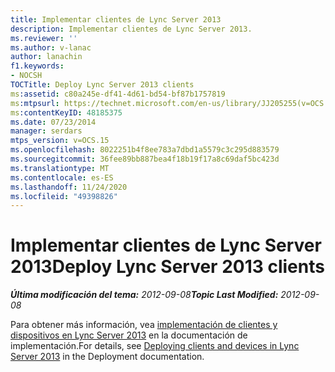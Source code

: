 ```yaml
---
title: Implementar clientes de Lync Server 2013
description: Implementar clientes de Lync Server 2013.
ms.reviewer: ''
ms.author: v-lanac
author: lanachin
f1.keywords:
- NOCSH
TOCTitle: Deploy Lync Server 2013 clients
ms:assetid: c80a245e-df41-4d61-bd54-bf87b1757819
ms:mtpsurl: https://technet.microsoft.com/en-us/library/JJ205255(v=OCS.15)
ms:contentKeyID: 48185375
ms.date: 07/23/2014
manager: serdars
mtps_version: v=OCS.15
ms.openlocfilehash: 8022251b4f8ee783a7dbd1a5579c3c295d883579
ms.sourcegitcommit: 36fee89bb887bea4f18b19f17a8c69daf5bc423d
ms.translationtype: MT
ms.contentlocale: es-ES
ms.lasthandoff: 11/24/2020
ms.locfileid: "49398826"
---
```

# <a name="deploy-lync-server-2013-clients"></a><span data-ttu-id="f393c-103">Implementar clientes de Lync Server 2013</span><span class="sxs-lookup"><span data-stu-id="f393c-103">Deploy Lync Server 2013 clients</span></span>

<div data-xmlns="http://www.w3.org/1999/xhtml">

<div class="topic" data-xmlns="http://www.w3.org/1999/xhtml" data-msxsl="urn:schemas-microsoft-com:xslt" data-cs="https://msdn.microsoft.com/">

<div data-asp="https://msdn2.microsoft.com/asp">



</div>

<div id="mainSection">

<div id="mainBody"><span data-ttu-id="f393c-104">

<span> </span></span><span class="sxs-lookup"><span data-stu-id="f393c-104">

<span> </span></span></span>

<span data-ttu-id="f393c-105">_**Última modificación del tema:** 2012-09-08_</span><span class="sxs-lookup"><span data-stu-id="f393c-105">_**Topic Last Modified:** 2012-09-08_</span></span>

<span data-ttu-id="f393c-106">Para obtener más información, vea [implementación de clientes y dispositivos en Lync Server 2013](lync-server-2013-deploying-clients-and-devices.md) en la documentación de implementación.</span><span class="sxs-lookup"><span data-stu-id="f393c-106">For details, see [Deploying clients and devices in Lync Server 2013](lync-server-2013-deploying-clients-and-devices.md) in the Deployment documentation.</span></span>

<span data-ttu-id="f393c-107"></div>

<span> </span>

</div>

</div>

</span><span class="sxs-lookup"><span data-stu-id="f393c-107"></div>

<span> </span>

</div>

</div>

</span></span></div>

